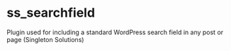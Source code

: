 # ss_searchfield
Plugin used for including a standard WordPress search field in any post or page (Singleton Solutions)
